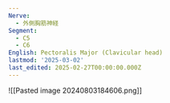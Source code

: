 ```yaml
---
Nerve:
  - 外側胸筋神経
Segment:
  - C5
  - C6
English: Pectoralis Major (Clavicular head)
lastmod: '2025-03-02'
last_edited: 2025-02-27T00:00:00.000Z
---
```


![[Pasted image 20240803184606.png]]
